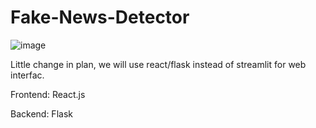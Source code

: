 # Fake-News-Detector

![image](https://user-images.githubusercontent.com/75296055/151779185-646cbdb4-5b68-4aac-b7da-af6fb64ee309.png)

Little change in plan, we will use react/flask instead of streamlit for web interfac.

Frontend: React.js

Backend: Flask

